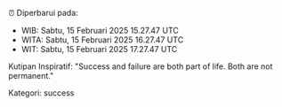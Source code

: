 ⏰ Diperbarui pada:
- WIB: Sabtu, 15 Februari 2025 15.27.47 UTC
- WITA: Sabtu, 15 Februari 2025 16.27.47 UTC
- WIT: Sabtu, 15 Februari 2025 17.27.47 UTC

Kutipan Inspiratif:
"Success and failure are both part of life. Both are not permanent."


Kategori: success

